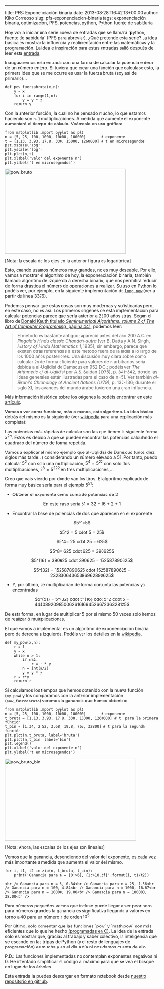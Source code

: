 ---
title: PFS: Exponenciación binaria
date: 2013-08-28T16:42:13+00:00
author: Kiko Correoso
slug: pfs-exponenciacion-binaria
tags: exponenciación binaria, optimización, PFS, potencias, python, Python fuente de sabiduria

Hoy voy a iniciar una serie nueva de entradas que se llamará '**p**ython, **f**uente de **s**abiduría' (PFS para abreviar). ¿Qué pretende esta serie? La idea básica es mostrar la influencia y realimentación entre las matemáticas y la programación. La idea e inspiración para estas entradas salió después de leer esta <a href="http://ch3m4.org/blog/2013/08/14/estudio-funcion-factorial-numpy/" target="_blank">entrada</a>.

Inauguraremos esta entrada con una forma de calcular la potencia entera de un número entero. Si tuviera que crear una función que calculase esto, la primera idea que se me ocurre es usar la fuerza bruta (soy así de primario)...

<pre><code class="language-python">def pow_fuerzabruta(x,n):
    y = x
    for i in range(1,n):
        y = y * x
    return y</code></pre>

Con la anterior función, la cual no he pensado mucho, lo que estamos haciendo son `n-1` multiplicaciones. A medida que aumente el exponente aumentará el tiempo de cálculo. Veámoslo en una gráfica:

<pre><code class="language-python">from matplotlib import pyplot as plt
n = [5, 25, 100, 1000, 10000, 100000]       # exponente
t = [1.13, 3.93, 17.8, 330, 15000, 1260000] # t en microsegundos
plt.xscale('log')
plt.yscale('log')
plt.plot(n,t)
plt.xlabel('valor del exponente n')
plt.ylabel('t en microsegundos')</code></pre>

[<img class="aligncenter size-full wp-image-1866" alt="pow_bruto" src="http://new.pybonacci.org/images/2013/08/pow_bruto.png" width="396" height="278" srcset="https://pybonacci.org/wp-content/uploads/2013/08/pow_bruto.png 396w, https://pybonacci.org/wp-content/uploads/2013/08/pow_bruto-300x210.png 300w" sizes="(max-width: 396px) 100vw, 396px" />](http://new.pybonacci.org/images/2013/08/pow_bruto.png)

[Nota: la escala de los ejes en la anterior figura es logarítmica]

Esto, cuando usamos números muy grandes, no es muy deseable. Por ello, vamos a mostrar el algortimo de hoy, la exponenciación binaria, también llamado algoritmo de izquierda a derecha binario, que nos permitirá reducir de forma drástica el número de operaciones a realizar. Su uso en Python lo podéis ver, por ejemplo, en la siguiente implementación de <a href="http://svn.python.org/view/python/tags/r271/Objects/longobject.c?view=markup" target="_blank"><code>long_pow</code></a> (ver a partir de línea 3376).

Podemos pensar que estas cosas son muy modernas y sofisticadas pero, en este caso, no es así. Los primeros orígenes de esta implementación para calcular potencias parece que sería anterior a 2200 años atrás. Según el libro de [Donald Knuth titulado _Seminumerical Algorithms, volume 2 of The Art of Computer Programming_, página 441](http://www.goodreads.com/book/show/112246.Art_of_Computer_Programming_Volume_2), podemos leer:

> El método es bastante antiguo; apareció antes del año 200 A.C. en _Pingala's Hindu classic Chandah-sutra_ [ver B. Datta y A.N. Singh, _History of Hindu Mathematics 1_, 1935]; sin embargo, parece que existen otras referencias a este método fuera de la India a lo largo de los 1000 años posteriores. Una discusión muy clara sobre como calcular `2n` de forma eficiente para valores de `n` arbitrarios sería debida a al-Uqlidisi de Damscus en 952 D.C.; podéis ver _The Arithmetic of al-Uglidisi_ por A.S. Saidan (1975), p. 341-342, donde las ideas generales están ilustradas para el caso de n=51. Ver también _al-Biruni's Chronology of Ancient Nations (1879)_, p. 132-136; durante el siglo XI, los avances del mundo árabe tuvieron una gran influencia.

Más información histórica sobre los orígenes la podéis encontrar en este <a href="http://arxiv.org/abs/math/0703658" target="_blank">artículo</a>.

Vamos a ver como funciona, más o menos, este algoritmo. La idea básica detrás del mismo es la siguiente (ver <a href="http://es.wikipedia.org/wiki/Exponenciaci%C3%B3n_binaria" target="_blank">wikipedia</a> para una explicación más completa):

Las potencias más rápidas de calcular son las que tienen la siguiente forma ${x^2}^n$. Estos es debido a que se pueden encontrar las potencias calculando el cuadrado del número de forma repetida.

Vamos a explicar el mismo ejemplo que al-Uqlidisi de Damscus (unos diez siglos más tarde...) considerando un número elevado a 51. Por tanto, puedo calcular $5^2$ con solo una multiplicación, $5^4={5^2}^2$ con solo dos multiplicaciones, $5^8={{5^2}^2}^2$ en tres multiplicaciones,...

Creo que vais viendo por donde van los tiros. El algoritmo explicado de forma muy básica sería para el ejemplo $5^{51}$:

  * Obtener el exponente como suma de potencias de 2

<p style="text-align:center;">
  En este caso sería 51 = 32 + 16 + 2 + 1
</p>

  * Encontrar la base de potencias de dos que aparecen en el exponente

<p style="text-align:center;">
  $5^1=5$
</p>

<p style="text-align:center;">
  $5^2 = 5 cdot 5 = 25$
</p>

<p style="text-align:center;">
  $5^4= 25 cdot 25 = 625$
</p>

<p style="text-align:center;">
  $5^8= 625 cdot 625 = 390625$
</p>

<p style="text-align:center;">
  $5^{16} = 390625 cdot 390625 = 152587890625$
</p>

<p style="text-align:center;">
  $5^{32} = 152587890625 cdot 152587890625 = 23283064365386962890625$
</p>

  * Y, por último, se multiplicarían de forma conjunta las potencias ya encontradas

<p style="text-align:center;">
  $5^{51} = 5^{32} cdot 5^{16} cdot 5^2 cdot 5 = 444089209850062616169452667236328125$
</p>

De esta forma, en lugar de multiplicar 5 por si mismo 50 veces solo hemos de realizar 8 multiplicaciones.

El que vamos a implementar es un algoritmo de exponenciación binaria pero de derecha a izquierda. Podéis ver los detalles en la <a href="http://en.wikipedia.org/wiki/Modular_exponentiation#Right-to-left_binary_method" target="_blank">wikipedia</a>.

<pre><code class="language-python">def my_pow(x,n):
    r = 1
    y = x
    while n &gt; 1:
        if n%2:
            r = r * y
        n = int(n/2)
        y = y * y
    r = r*y
    return r</code></pre>

Si calculamos los tiempos que hemos obtenido con la nueva función (`my_pow`) y los comparamos con la anterior implementación (`pow_fuerzabruta`) veremos la ganancia que hemos obtenido:

<pre><code class="language-python">from matplotlib import pyplot as plt
n = [5, 25, 100, 1000, 10000, 100000]       # exponente
t_bruta = [1.13, 3.93, 17.8, 330, 15000, 1260000] # t  para la primera función
t_bin = [1.34, 2.52, 3.68, 19.8, 765, 32800] # t para la segunda función
plt.plot(n,t_bruta, label='bruta')
plt.plot(n,t_bin, label='bin')
plt.legend()
plt.xlabel('valor del exponente n')
plt.ylabel('t en microsegundos')</code></pre>

[<img class="aligncenter size-full wp-image-1867" alt="pow_bruto_bin" src="http://new.pybonacci.org/images/2013/08/pow_bruto_bin.png" width="429" height="268" srcset="https://pybonacci.org/wp-content/uploads/2013/08/pow_bruto_bin.png 429w, https://pybonacci.org/wp-content/uploads/2013/08/pow_bruto_bin-300x187.png 300w" sizes="(max-width: 429px) 100vw, 429px" />](http://new.pybonacci.org/images/2013/08/pow_bruto_bin.png)

[Nota: Ahora, las escalas de los ejes son lineales]

Vemos que la ganancia, dependiendo del valor del exponente, es cada vez más importante a medida que aumenta el valor del mismo.

<pre><code class="language-python">for i, t1, t2 in zip(n, t_bruta, t_bin):
    print('Ganancia para n = {0:&gt;6}, {1:&gt;10.2f}'.format(i, t1/t2))</code></pre>

`<br />
Ganancia para n = 5, 0.84<br />
Ganancia para n = 25, 1.56<br />
Ganancia para n = 100, 4.84<br />
Ganancia para n = 1000, 16.67<br />
Ganancia para n = 10000, 19.00<br />
Ganancia para n = 100000, 38.00<br />
` 

Para números pequeños vemos que incluso puede llegar a ser peor pero para números grandes la ganancia es significativa llegando a valores en torno a 40 para un número `n` de orden $10^5$

Por último, solo comentar que las funciones \`pow\` y \`math.pow\` son más eficientes que lo que he hecho [(programadas en C)](http://hg.python.org/cpython/file/41de6f0e62fd/Modules/mathmodule.c). La idea de la entrada solo es mostrar que, gracias al trabajo y saber colectivo, la inteligencia que se esconde en las tripas de Python (y el resto de lenguajes de programación) es mucha y en el día a día ni nos damos cuenta de ello.

P.D.: Las funciones implementadas no contemplan exponentes negativos ni 0. He intentado simplificar el código al máximo para que se vea el bosque en lugar de los árboles.

Esta entrada la puedes descargar en formato notebook desde [nuestro repositorio en github](https://github.com/Pybonacci/notebooks).